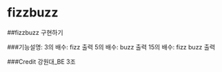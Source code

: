 # fizzbuzz

##fizzbuzz 구현하기

###기능설명:
3의 배수: fizz 출력
5의 배수: buzz 출력
15의 배수: fizz buzz 출력

###Credit
강원대_BE 3조
